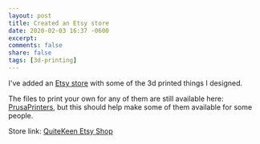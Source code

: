 ```yaml
---
layout: post
title: Created an Etsy store
date: 2020-02-03 16:37 -0600
excerpt: 
comments: false
share: false
tags: [3d-printing]
---
```


I've added an [Etsy store](https://www.etsy.com/shop/QuiteKeen) with some of the 3d printed things I designed.

The files to print your own for any of them are still available here: [PrusaPrinters](https://www.prusaprinters.org/social/23599-billiam/prints), but this should help make some of them available for some people.

Store link: [QuiteKeen Etsy Shop](https://www.etsy.com/shop/QuiteKeen)
